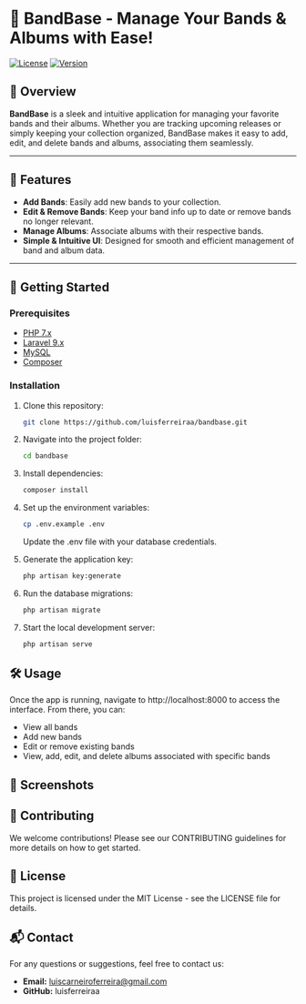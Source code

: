# 🎸 BandBase - Manage Your Bands & Albums with Ease!

[![License](https://img.shields.io/badge/license-MIT-blue.svg)](LICENSE)
[![Version](https://img.shields.io/badge/version-1.0.0-brightgreen.svg)](https://github.com/luisferreiraa/bandbase/releases)

## 📖 Overview
**BandBase** is a sleek and intuitive application for managing your favorite bands and their albums. Whether you are tracking upcoming releases or simply keeping your collection organized, BandBase makes it easy to add, edit, and delete bands and albums, associating them seamlessly.

---

## 🎯 Features
- **Add Bands**: Easily add new bands to your collection.
- **Edit & Remove Bands**: Keep your band info up to date or remove bands no longer relevant.
- **Manage Albums**: Associate albums with their respective bands.
- **Simple & Intuitive UI**: Designed for smooth and efficient management of band and album data.

---

## 🚀 Getting Started

### Prerequisites
- [PHP 7.x](https://www.php.net/)
- [Laravel 9.x](https://laravel.com/)
- [MySQL](https://www.mysql.com/)
- [Composer](https://getcomposer.org/)

### Installation
1. Clone this repository:
   ```bash
   git clone https://github.com/luisferreiraa/bandbase.git

   ```
2. Navigate into the project folder:
    ```bash
    cd bandbase
    ```

3. Install dependencies:
   ```bash
   composer install
   ```

4. Set up the environment variables:
   ```bash
   cp .env.example .env
   ```

     Update the .env file with your database credentials.

5. Generate the application key:
   ```bash
   php artisan key:generate
   ```

6. Run the database migrations:
   ```bash
   php artisan migrate
   ```

7. Start the local development server:
   ```bash
   php artisan serve
   ```
## 🛠️ Usage
Once the app is running, navigate to http://localhost:8000 to access the interface. From there, you can:

- View all bands
- Add new bands
- Edit or remove existing bands
- View, add, edit, and delete albums associated with specific bands

## 🎨 Screenshots

## 🤝 Contributing
We welcome contributions! Please see our CONTRIBUTING guidelines for more details on how to get started.

## 📝 License
This project is licensed under the MIT License - see the LICENSE file for details.

## 📬 Contact
For any questions or suggestions, feel free to contact us:

- **Email:** luiscarneiroferreira@gmail.com
- **GitHub:** luisferreiraa
